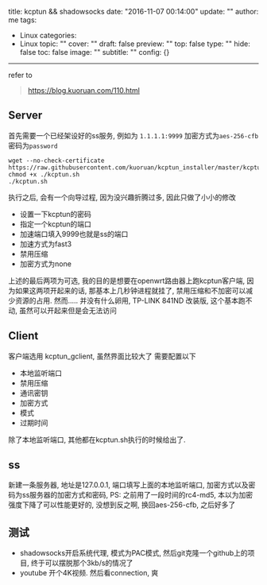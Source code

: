 title: kcptun &amp;&amp; shadowsocks
date: "2016-11-07 00:14:00"
update: ""
author: me
tags:
- Linux
categories:
- Linux
topic: ""
cover: ""
draft: false
preview: ""
top: false
type: ""
hide: false
toc: false
image: ""
subtitle: ""
config: {}


---



refer to 
> https://blog.kuoruan.com/110.html

## Server
首先需要一个已经架设好的ss服务, 例如为 `1.1.1.1:9999` 加密方式为`aes-256-cfb` 密码为`password`
```shell
wget --no-check-certificate https://raw.githubusercontent.com/kuoruan/kcptun_installer/master/kcptun.sh
chmod +x ./kcptun.sh
./kcptun.sh
```

执行之后, 会有一个向导过程, 因为没兴趣折腾过多, 因此只做了小小的修改

- 设置一下kcptun的密码
- 指定一个kcptun的端口
- 加速端口填入9999也就是ss的端口
- 加速方式为fast3
- 禁用压缩
- 加密方式为none

上述的最后两项为可选, 我的目的是想要在openwrt路由器上跑kcptun客户端, 因为如果这两项开起来的话, 那基本上几秒钟进程就挂了, 禁用压缩和不加密可以减少资源的占用. 然而..... 并没有什么卵用, TP-LINK 841ND 改装版, 这个基本跑不动, 虽然可以开起来但是会无法访问

## Client
客户端选用 kcptun_gclient, 虽然界面比较大了 
需要配置以下

- 本地监听端口
- 禁用压缩
- 通讯密钥
- 加密方式
- 模式
- 过期时间

除了本地监听端口, 其他都在kcptun.sh执行的时候给出了. 

## ss
新建一条服务器, 地址是127.0.0.1, 端口填写上面的本地监听端口, 加密方式以及密码为ss服务器的加密方式和密码,
PS: 之前用了一段时间的rc4-md5, 本以为加密强度下降了可以性能更好的, 没想到反之啊, 换回aes-256-cfb, 之后好多了


## 测试

- shadowsocks开启系统代理, 模式为PAC模式, 然后git克隆一个github上的项目, 终于可以摆脱那个3kb/s的情况了
- youtube 开个4K视频. 然后看connection, 爽
